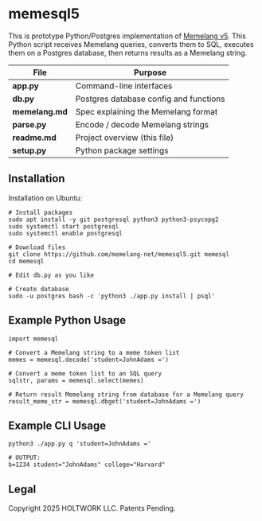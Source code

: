 # memesql5

This is prototype Python/Postgres implementation of [Memelang v5](memelang.md). This Python script receives Memelang queries, converts them to SQL, executes them on a Postgres database, then returns results as a Memelang string.

| File | Purpose |
|------|---------------------------------------------------------------------|
| **app.py** | Command-line interfaces |
| **db.py** | Postgres database config and functions |
| **memelang.md** | Spec explaining the Memelang format |
| **parse.py** | Encode / decode Memelang strings |
| **readme.md** | Project overview (this file) |
| **setup.py** | Python package settings |

## Installation

Installation on Ubuntu:

	# Install packages
	sudo apt install -y git postgresql python3 python3-psycopg2
	sudo systemctl start postgresql
	sudo systemctl enable postgresql
	
	# Download files
	git clone https://github.com/memelang-net/memesql5.git memesql
	cd memesql

	# Edit db.py as you like

	# Create database
	sudo -u postgres bash -c 'python3 ./app.py install | psql'

## Example Python Usage

	import memesql

	# Convert a Memelang string to a meme token list
	memes = memesql.decode('student=JohnAdams =')

	# Convert a meme token list to an SQL query
	sqlstr, params = memesql.select(memes)

	# Return result Memelang string from database for a Memelang query
	result_meme_str = memesql.dbget('student=JohnAdams =')

## Example CLI Usage

	python3 ./app.py q 'student=JohnAdams ='

	# OUTPUT:
	b=1234 student="JohnAdams" college="Harvard"

## Legal

Copyright 2025 HOLTWORK LLC. Patents Pending.